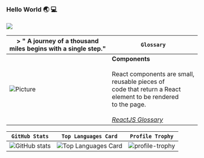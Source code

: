 ### Hello World :earth_asia: :computer: </br></br>   ![](https://komarev.com/ghpvc/?username=ShadeOfDream&style=flat&color=blueviolet)

<!--
**ShadeOfDream/ShadeOfDream** is a ✨ _special_ ✨ repository because its `README.md` (this file) appears on your GitHub profile.

Here are some ideas to get you started:

- 🔭 I’m currently working on ...
- 🌱 I’m currently learning ...
- 👯 I’m looking to collaborate on ...
- 🤔 I’m looking for help with ...
- 💬 Ask me about ...
- 📫 How to reach me: ...
- 😄 Pronouns: ...
- ⚡ Fun fact: ...
-->
| > " A journey of a thousand miles begins with a single step." | `Glossary` |
|---|------------------|
|![Picture](https://images.unsplash.com/photo-1525316885-69d120cf430b?ixlib=rb-1.2.1&ixid=eyJhcHBfaWQiOjEyMDd9&auto=format&fit=crop&w=500&q=60) | **Components** <br/><br/> React components are small, reusable pieces of <br/>code that return a React element to be rendered<br/> to the page. <br/></br> <a href="https://reactjs.org/docs/glossary.html">_ReactJS Glossary_</a> |   



<!--![GitHub stats](https://github-readme-stats.vercel.app/api?username=ShadeOfDream&show_icons=true&theme=buefy)-->

<!--![Top Languages Card](https://github-readme-stats.vercel.app/api/top-langs/?username=ShadeOfDream&show_icons=true&theme=buefy)</br>-->

<!--![profile-trophy](https://github-profile-trophy.vercel.app/?username=ShadeOfDream&row=2&column=3&theme=flat&no-frame=true&margin-w=30") -->


| `GitHub Stats` | `Top Languages Card` | `Profile Trophy` |
| :---: | :---: | :---: |
| ![GitHub stats](https://github-readme-stats.vercel.app/api?username=ShadeOfDream&show_icons=true&theme=buefy)| ![Top Languages Card](https://github-readme-stats.vercel.app/api/top-langs/?username=ShadeOfDream&show_icons=true&theme=buefy) | ![profile-trophy](https://github-profile-trophy.vercel.app/?username=ShadeOfDream&row=2&column=2&theme=flat&no-frame=true&margin-w=30&margin-h=40&rank=SECRET,SSS,SS,S,AAA,AA,A,B,C")|






